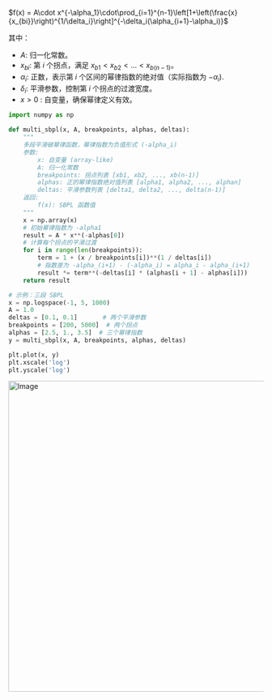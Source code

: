 $f(x) = A\cdot x^{-\alpha_1}\cdot\prod_{i=1}^{n-1}\left[1+\left(\frac{x}{x_{bi}}\right)^{1/\delta_i}\right]^{-\delta_i(\alpha_{i+1}-\alpha_i)}$

其中：
- $A$: 归一化常数。
- $x_{bi}$: 第 $i$ 个拐点，满足 $x_{b1} < x_{b2} < \dots < x_{b(n-1)}$。
- $\alpha_i$: 正数，表示第 $i$ 个区间的幂律指数的绝对值（实际指数为 $-\alpha_i$).
- $\delta_i$: 平滑参数，控制第 $i$ 个拐点的过渡宽度。
- $x > 0$ : 自变量，确保幂律定义有效。

```python
import numpy as np

def multi_sbpl(x, A, breakpoints, alphas, deltas):
    """
    多段平滑破幂律函数，幂律指数为负值形式 (-alpha_i)
    参数:
        x: 自变量 (array-like)
        A: 归一化常数
        breakpoints: 拐点列表 [xb1, xb2, ..., xb(n-1)]
        alphas: 正的幂律指数绝对值列表 [alpha1, alpha2, ..., alphan]
        deltas: 平滑参数列表 [delta1, delta2, ..., delta(n-1)]
    返回:
        f(x): SBPL 函数值
    """
    x = np.array(x)
    # 初始幂律指数为 -alpha1
    result = A * x**(-alphas[0])
    # 计算每个拐点的平滑过渡
    for i in range(len(breakpoints)):
        term = 1 + (x / breakpoints[i])**(1 / deltas[i])
        # 指数差为 -alpha_(i+1) - (-alpha_i) = alpha_i - alpha_(i+1)
        result *= term**(-deltas[i] * (alphas[i + 1] - alphas[i]))
    return result

# 示例：三段 SBPL
x = np.logspace(-1, 5, 1000)
A = 1.0
deltas = [0.1, 0.1]       # 两个平滑参数
breakpoints = [200, 5000]  # 两个拐点
alphas = [2.5, 1., 3.5]  # 三个幂律指数
y = multi_sbpl(x, A, breakpoints, alphas, deltas)

plt.plot(x, y)
plt.xscale('log')
plt.yscale('log')
```

<img width="649" height="614" alt="Image" src="https://github.com/user-attachments/assets/3797235b-86c4-4556-868e-3af40e2ea4e2" />